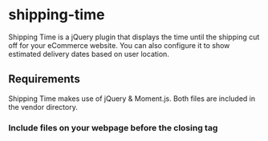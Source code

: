 shipping-time
=============

Shipping Time is a jQuery plugin that displays the time until the shipping cut off for your eCommerce website. You can also configure it to show estimated delivery dates based on user location.

## Requirements 
Shipping Time makes use of jQuery & Moment.js. Both files are included in the vendor directory. 

### Include files on your webpage before the closing </body> tag
 <pre><script src="vendor/jquery-1.9.1.min.js"></script>
<script src="vendor/moment.min.js"></script>
<script src="shipping-time.js"></pre>

## Installation 
Include the following html where you want to display the plugin on your webpage.
`<div id="shipping-time">
    <p id="ship-time"></p>
    <p id="delivery-date"></p>
</div>`

## Configuration 
Configuration is included at the top of the shipping-time.js file. It is commented to make it easier to setup. 

Set the UTC offset for your location and the time of your shipping cut off in 24 hour format
`var config = {

    // UTC timezone offset for your stores location
    timezone: '-0500',

    // Enter your shipping cutoff deadline in 24 hour format
    deadline: {
        hour: 16,
        minute: 0
    },`


Set the name of your featured shipping method 
    `// Name of estimated shipping method
    shipMethodName: 'Fixed Rate Shipping',`

This part targets the element containing your items stock status. Put the selector for jQuery and for inStockText put the text that shows when an item is in stock. ie: In Stock In-stock ect... This will make sure that the plugin only displays for items that are in stock. If you want to just show it for all of your items change the value to true.
    // This is to make sure we only show transit info if an item is in stock!
    stockSelector  : 'p.availability',  // selector for element that notifies stock status
    inStockText    : 'in-stock',        // in stock text  
    //inStockText : true,              // use this if you want to show for all items`

If you're going to display estimated delivery dates put in the lead times for each state based on your shipping method. (UPS & Fedex generate maps with estimated times based on your location) The plugin detects the users location based on their ip address and delivers an estimated date based on your settings.
    // If you want to estimate delivery dates enter estimated lead time for each state in days
    leadtime: {
        'Alabama': 2,
        'Alaska': 6,
        'Arizona': 5,`


## Support
Contact danecando@gmail.com or @danecando on Twitter for support.

## Credits
jQuery - http://jquery.com
Moment.js - http://momentjs.com

## Other Info
I am a novice programmer. I made this as a project for eCommerce website I manage. I plan to improve the code as I work on programming skills. Please feel free to reach out with tips or contribute to this project. Thanks, Dane.